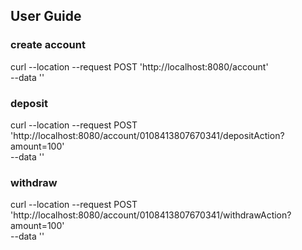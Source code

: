 ## User Guide

### create account
curl --location --request POST 'http://localhost:8080/account' \
--data ''

### deposit
curl --location --request POST 'http://localhost:8080/account/0108413807670341/depositAction?amount=100' \
--data ''

### withdraw
curl --location --request POST 'http://localhost:8080/account/0108413807670341/withdrawAction?amount=100' \
--data ''
